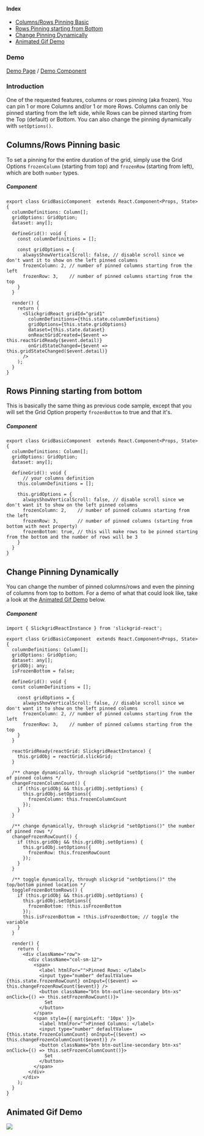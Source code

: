 #### Index
- [Columns/Rows Pinning Basic](#columnsrows-pinning-basic)
- [Rows Pinning starting from Bottom](#rows-pinning-starting-from-bottom)
- [Change Pinning Dynamically](#change-pinning-dynamically)
- [Animated Gif Demo](#animated-gif-demo)

### Demo
[Demo Page](https://ghiscoding.github.io/slickgrid-react/#/slickgrid/Example20) / [Demo Component](https://github.com/ghiscoding/slickgrid-react/blob/master/doc/github-demo/src/examples/slickgrid/example20.tsx)

### Introduction
One of the requested features, columns or rows pinning (aka frozen). You can pin 1 or more Columns and/or 1 or more Rows. Columns can only be pinned starting from the left side, while Rows can be pinned starting from the Top (default) or Bottom. You can also change the pinning dynamically with `setOptions()`.

## Columns/Rows Pinning basic
To set a pinning for the entire duration of the grid, simply use the Grid Options `frozenColumn` (starting from top) and `frozenRow` (starting from left), which are both `number` types.

##### Component
```tsx
export class GridBasicComponent  extends React.Component<Props, State> {
  columnDefinitions: Column[];
  gridOptions: GridOption;
  dataset: any[];

  defineGrid(): void {
    const columnDefinitions = [];

    const gridOptions = {
      alwaysShowVerticalScroll: false, // disable scroll since we don't want it to show on the left pinned columns
      frozenColumn: 2, // number of pinned columns starting from the left
      frozenRow: 3,    // number of pinned columns starting from the top
    }
  }

  render() {
    return (
      <SlickgridReact gridId="grid1"
        columnDefinitions={this.state.columnDefinitions}
        gridOptions={this.state.gridOptions}
        dataset={this.state.dataset}
        onReactGridCreated={$event => this.reactGridReady($event.detail)}
        onGridStateChanged={$event => this.gridStateChanged($event.detail)}
      />
    );
  }
}
```

## Rows Pinning starting from bottom
This is basically the same thing as previous code sample, except that you will set the Grid Option property `frozenBottom` to true and that it's.
##### Component
```tsx
export class GridBasicComponent  extends React.Component<Props, State> {
  columnDefinitions: Column[];
  gridOptions: GridOption;
  dataset: any[];

  defineGrid(): void {
      // your columns definition
    this.columnDefinitions = [];

    this.gridOptions = {
      alwaysShowVerticalScroll: false, // disable scroll since we don't want it to show on the left pinned columns
      frozenColumn: 2,    // number of pinned columns starting from the left
      frozenRow: 3,       // number of pinned columns (starting from bottom with next property)
      frozenBottom: true, // this will make rows to be pinned starting from the bottom and the number of rows will be 3
    }
  }
}
```

## Change Pinning Dynamically
You can change the number of pinned columns/rows and even the pinning of columns from top to bottom. For a demo of what that could look like, take a look at the [Animated Gif Demo](/ghiscoding/slickgrid-react/wiki/Pinned-(aka-Frozen)-Columns-Rows#animated-gif-demo) below.

##### Component
```tsx
import { SlickgridReactInstance } from 'slickgrid-react';

export class GridBasicComponent  extends React.Component<Props, State> {
  columnDefinitions: Column[];
  gridOptions: GridOption;
  dataset: any[];
  gridObj: any;
  isFrozenBottom = false;

  defineGrid(): void {
  const columnDefinitions = [];

    const gridOptions = {
      alwaysShowVerticalScroll: false, // disable scroll since we don't want it to show on the left pinned columns
      frozenColumn: 2, // number of pinned columns starting from the left
      frozenRow: 3,    // number of pinned columns starting from the top
    }
  }

  reactGridReady(reactGrid: SlickgridReactInstance) {
    this.gridObj = reactGrid.slickGrid;
  }

  /** change dynamically, through slickgrid "setOptions()" the number of pinned columns */
  changeFrozenColumnCount() {
    if (this.gridObj && this.gridObj.setOptions) {
      this.gridObj.setOptions({
        frozenColumn: this.frozenColumnCount
      });
    }
  }

  /** change dynamically, through slickgrid "setOptions()" the number of pinned rows */
  changeFrozenRowCount() {
    if (this.gridObj && this.gridObj.setOptions) {
      this.gridObj.setOptions({
        frozenRow: this.frozenRowCount
      });
    }
  }

  /** toggle dynamically, through slickgrid "setOptions()" the top/bottom pinned location */
  toggleFrozenBottomRows() {
    if (this.gridObj && this.gridObj.setOptions) {
      this.gridObj.setOptions({
        frozenBottom: !this.isFrozenBottom
      });
      this.isFrozenBottom = !this.isFrozenBottom; // toggle the variable
    }
  }

  render() {
    return (
      <div className="row">
        <div className="col-sm-12">
          <span>
            <label htmlFor="">Pinned Rows: </label>
            <input type="number" defaultValue={this.state.frozenRowCount} onInput={($event) => this.changeFrozenRowCount($event)} />
            <button className="btn btn-outline-secondary btn-xs" onClick={() => this.setFrozenRowCount()}>
              Set
            </button>
          </span>
          <span style={{ marginLeft: '10px' }}>
            <label htmlFor="">Pinned Columns: </label>
            <input type="number" defaultValue={this.state.frozenColumnCount} onInput={($event) => this.changeFrozenColumnCount($event)} />
            <button className="btn btn-outline-secondary btn-xs" onClick={() => this.setFrozenColumnCount()}>
              Set
            </button>
          </span>
        </div>
      </div>
    );
  }
}
```

## Animated Gif Demo
![](https://user-images.githubusercontent.com/643976/50852303-28d57c80-134d-11e9-859c-aeb55af24c24.gif)
